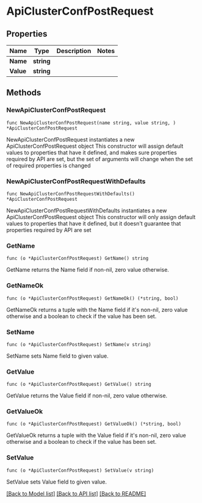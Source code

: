# ApiClusterConfPostRequest

## Properties

Name | Type | Description | Notes
------------ | ------------- | ------------- | -------------
**Name** | **string** |  | 
**Value** | **string** |  | 

## Methods

### NewApiClusterConfPostRequest

`func NewApiClusterConfPostRequest(name string, value string, ) *ApiClusterConfPostRequest`

NewApiClusterConfPostRequest instantiates a new ApiClusterConfPostRequest object
This constructor will assign default values to properties that have it defined,
and makes sure properties required by API are set, but the set of arguments
will change when the set of required properties is changed

### NewApiClusterConfPostRequestWithDefaults

`func NewApiClusterConfPostRequestWithDefaults() *ApiClusterConfPostRequest`

NewApiClusterConfPostRequestWithDefaults instantiates a new ApiClusterConfPostRequest object
This constructor will only assign default values to properties that have it defined,
but it doesn't guarantee that properties required by API are set

### GetName

`func (o *ApiClusterConfPostRequest) GetName() string`

GetName returns the Name field if non-nil, zero value otherwise.

### GetNameOk

`func (o *ApiClusterConfPostRequest) GetNameOk() (*string, bool)`

GetNameOk returns a tuple with the Name field if it's non-nil, zero value otherwise
and a boolean to check if the value has been set.

### SetName

`func (o *ApiClusterConfPostRequest) SetName(v string)`

SetName sets Name field to given value.


### GetValue

`func (o *ApiClusterConfPostRequest) GetValue() string`

GetValue returns the Value field if non-nil, zero value otherwise.

### GetValueOk

`func (o *ApiClusterConfPostRequest) GetValueOk() (*string, bool)`

GetValueOk returns a tuple with the Value field if it's non-nil, zero value otherwise
and a boolean to check if the value has been set.

### SetValue

`func (o *ApiClusterConfPostRequest) SetValue(v string)`

SetValue sets Value field to given value.



[[Back to Model list]](../README.md#documentation-for-models) [[Back to API list]](../README.md#documentation-for-api-endpoints) [[Back to README]](../README.md)



